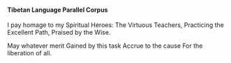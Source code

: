 #### Tibetan Language Parallel Corpus

I pay homage to my Spiritual Heroes: 
The Virtuous Teachers,
Practicing the Excellent Path,
Praised by the Wise.

May whatever merit 
Gained by this task 
Accrue to the cause
For the liberation of all.
